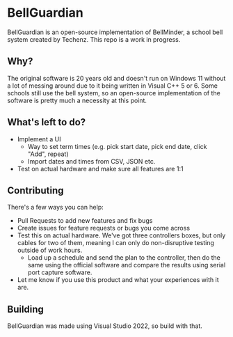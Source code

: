 # BellGuardian

BellGuardian is an open-source implementation of BellMinder, a school bell system created by Techenz. This repo is a work in progress.

## Why?

The original software is 20 years old and doesn't run on Windows 11 without a lot of messing around due to it being written in Visual C++ 5 or 6. Some schools still use the bell system, so an open-source implementation of the software is pretty much a necessity at this point.

## What's left to do?

- Implement a UI
  - Way to set term times (e.g. pick start date, pick end date, click "Add", repeat)
  - Import dates and times from CSV, JSON etc.
- Test on actual hardware and make sure all features are 1:1
 
## Contributing

There's a few ways you can help:

- Pull Requests to add new features and fix bugs
- Create issues for feature requests or bugs you come across
- Test this on actual hardware. We've got three controllers boxes, but only cables for two of them, meaning I can only do non-disruptive testing outside of work hours.
  - Load up a schedule and send the plan to the controller, then do the same using the official software and compare the results using serial port capture software.
- Let me know if you use this product and what your experiences with it are.
 
## Building

BellGuardian was made using Visual Studio 2022, so build with that. 
